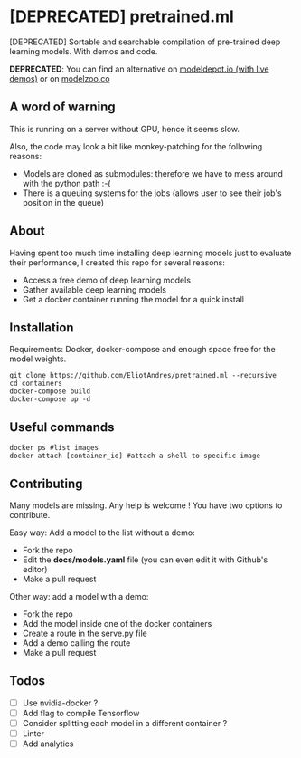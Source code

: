 # [DEPRECATED] pretrained.ml

[DEPRECATED] Sortable and searchable compilation of pre-trained deep learning models. With demos and code.

**DEPRECATED**: You can find an alternative on [modeldepot.io (with live demos)](https://modeldepot.io) or on [modelzoo.co](http://modelzoo.co)

## A word of warning
This is running on a server without GPU, hence it seems slow.

Also, the code may look a bit like monkey-patching for the following reasons:
 - Models are cloned as submodules: therefore we have to mess around with the python path :-(
 - There is a queuing systems for the jobs (allows user to see their job's position in the queue)

## About
Having spent too much time installing deep learning models just to evaluate their performance, I created this repo for several reasons:
 - Access a free demo of deep learning models
 - Gather available deep learning models
 - Get a docker container running the model for a quick install

## Installation
Requirements: Docker, docker-compose and enough space free for the model weights.

    git clone https://github.com/EliotAndres/pretrained.ml --recursive
    cd containers
    docker-compose build
    docker-compose up -d

## Useful commands
    docker ps #list images
    docker attach [container_id] #attach a shell to specific image

## Contributing
Many models are missing. Any help is welcome ! You have two options to contribute.

Easy way: Add a model to the list without a demo:
 - Fork the repo
 - Edit the **docs/models.yaml** file (you can even edit it with Github's editor)
 - Make a pull request

Other way: add a model with a demo:
 - Fork the repo
 - Add the model inside one of the docker containers
 - Create a route in the serve.py file
 - Add a demo calling the route
 - Make a pull request


## Todos
- [ ] Use nvidia-docker ?
- [ ] Add flag to compile Tensorflow
- [ ] Consider splitting each model in a different container ?
- [ ] Linter
- [ ] Add analytics
